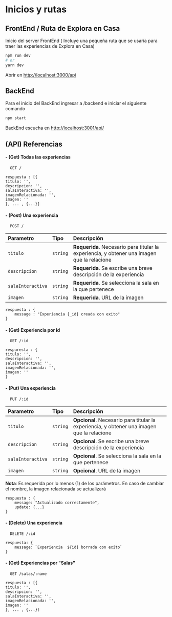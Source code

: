 # Inicios y rutas 


## FrontEnd / Ruta de Explora en Casa

Inicio del server FrontEnd ( Incluye una pequeña ruta que se usaría para traer las experiencias de Explora en Casa)

```bash
npm run dev
# or
yarn dev
```

Abrir en [http://localhost:3000/api](http://localhost:3000/api) 


## BackEnd

Para el inicio del BackEnd ingresar a /backend e iniciar el siguiente comando

```bash
npm start
```

BackEnd escucha en [http://localhost:3001/api/](http://localhost:3001/api/) 

## (API) Referencias

#### - (Get) Todas las experiencias

```http
  GET /
```

```
respuesta : [{
titulo: '',
descripcion: '',
salaInteractiva: '',
imagenRelacionada: '',
imagen: ''
}, ... , {...}]
```
#### - (Post) Una experiencia

```http
  POST /
```

| Parametro | Tipo     | Descripción                      |
| :-------- | :------- | :-------------------------------- |
| `titulo`      | `string` | **Requerida**. Necesario para titular la experiencia, y obtener una imagen que la relacione|
|`descripcion`| `string`| **Requerida**. Se escribe una breve descripción de la experiencia |
| `salaInteractiva` | `string` | **Requerida**. Se selecciona la sala en la que pertenece|
| `imagen`  | `string`| **Requerida**. URL de la imagen |

```
respuesta : {
    message : "Experiencia {_id} creada con exito"
}
```

#### - (Get) Experiencia por id

```http
  GET /:id
```

```
respuresta : {
titulo: '',
descripcion: '',
salaInteractiva: '',
imagenRelacionada: '',
imagen: ''
}
```
#### - (Put) Una experiencia 

```http
  PUT /:id
```

| Parametro | Tipo     | Descripción                      |
| :-------- | :------- | :-------------------------------- |
| `titulo`      | `string` | **Opcional**. Necesario para titular la experiencia, y obtener una imagen que la relacione|
|`descripcion`| `string`| **Opcional**. Se escribe una breve descripción de la experiencia |
| `salaInteractiva` | `string` | **Opcional**. Se selecciona la sala en la que pertenece|
| `imagen`  | `string`| **Opcional**. URL de la imagen |

**Nota**: Es requerida por lo menos (1) de los parámetros. En caso de cambiar el nombre, la imagen relacionada se actualizará

```
respuesta : {
    message: "Actualizado correctamente",
    update: {...}
}
```
#### - (Delete) Una experiencia

```http
  DELETE /:id
```

```
respuesta: {
    message: `Experiencia  ${id} borrada con exito`
}
```


#### - (Get) Experiencias por "Salas"

```http
  GET /salas/:name
```

```
respuesta : [{
titulo: '',
descripcion: '',
salaInteractiva: '',
imagenRelacionada: '',
imagen: ''
}, ... , {...}]
```
